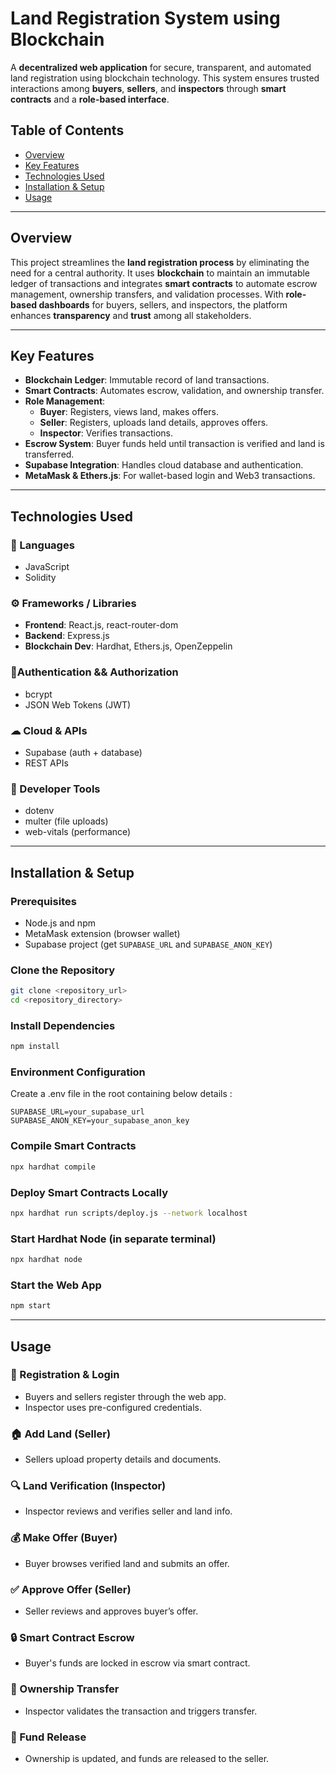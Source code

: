 # Land Registration System using Blockchain

A **decentralized web application** for secure, transparent, and automated land registration using blockchain technology. This system ensures trusted interactions among **buyers**, **sellers**, and **inspectors** through **smart contracts** and a **role-based interface**.

## Table of Contents

- [Overview](#overview)
- [Key Features](#key-features)
- [Technologies Used](#technologies-used)
- [Installation & Setup](#installation--setup)
- [Usage](#usage)

---

## Overview

This project streamlines the **land registration process** by eliminating the need for a central authority. It uses **blockchain** to maintain an immutable ledger of transactions and integrates **smart contracts** to automate escrow management, ownership transfers, and validation processes. With **role-based dashboards** for buyers, sellers, and inspectors, the platform enhances **transparency** and **trust** among all stakeholders.

---

## Key Features

- **Blockchain Ledger**: Immutable record of land transactions.
- **Smart Contracts**: Automates escrow, validation, and ownership transfer.
- **Role Management**:
  - **Buyer**: Registers, views land, makes offers.
  - **Seller**: Registers, uploads land details, approves offers.
  - **Inspector**: Verifies transactions.
- **Escrow System**: Buyer funds held until transaction is verified and land is transferred.
- **Supabase Integration**: Handles cloud database and authentication.
- **MetaMask & Ethers.js**: For wallet-based login and Web3 transactions.

---

## Technologies Used

### 🧠 Languages
- JavaScript
- Solidity

### ⚙ Frameworks / Libraries
- **Frontend**: React.js, react-router-dom
- **Backend**: Express.js
- **Blockchain Dev**: Hardhat, Ethers.js, OpenZeppelin

### 🔐Authentication && Authorization
- bcrypt
- JSON Web Tokens (JWT)

### ☁ Cloud & APIs
- Supabase (auth + database)
- REST APIs

### 🧪 Developer Tools
- dotenv
- multer (file uploads)
- web-vitals (performance)
---

## Installation & Setup

### Prerequisites

- Node.js and npm
- MetaMask extension (browser wallet)
- Supabase project (get `SUPABASE_URL` and `SUPABASE_ANON_KEY`)

### Clone the Repository

```bash
git clone <repository_url>
cd <repository_directory>
```

### Install Dependencies
```bash
npm install
```
### Environment Configuration
Create a .env file in the root containing below details :
```
SUPABASE_URL=your_supabase_url
SUPABASE_ANON_KEY=your_supabase_anon_key
```

### Compile Smart Contracts
```bash
npx hardhat compile
```
### Deploy Smart Contracts Locally
```bash
npx hardhat run scripts/deploy.js --network localhost
```

### Start Hardhat Node (in separate terminal)
```bash
npx hardhat node
```

### Start the Web App
```bash
npm start
```

---

## Usage

### 🔐 Registration & Login
- Buyers and sellers register through the web app.
- Inspector uses pre-configured credentials.

### 🏠 Add Land (Seller)
- Sellers upload property details and documents.

### 🔍 Land Verification (Inspector)
- Inspector reviews and verifies seller and land info.

### 💰 Make Offer (Buyer)
- Buyer browses verified land and submits an offer.

### ✅ Approve Offer (Seller)
- Seller reviews and approves buyer’s offer.

### 🔒 Smart Contract Escrow
- Buyer's funds are locked in escrow via smart contract.

### 🔄 Ownership Transfer
- Inspector validates the transaction and triggers transfer.

### 💸 Fund Release
- Ownership is updated, and funds are released to the seller.



